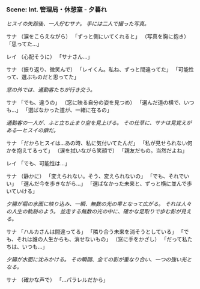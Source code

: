 ### Scene: Int. 管理局・休憩室 - 夕暮れ
*ヒスイの失踪後、一人佇むサナ。*
*手には二人で撮った写真。*

サナ
（涙をこらえながら）
「ずっと側にいてくれると」
（写真を胸に抱き）
「思ってた...」

レイ
（心配そうに）
「サナさん...」

サナ
（振り返り、微笑んで）
「レイくん。私ね、ずっと間違ってた」
「可能性って、選ぶものだと思ってた」

*窓の外では、通勤客たちが行き交う。*

サナ
「でも、違うの」
（窓に映る自分の姿を見つめ）
「選んだ道の横で、いつも...」
「選ばなかった道が、一緒に在るの」

*通勤客の一人が、ふと立ち止まり空を見上げる。*
*その仕草に、サナは見覚えがある―ヒスイの癖だ。*

サナ
「だからヒスイは...あの時、私に気付いてたんだ」
「私が見せられない何かを抱えてるって」
（涙を拭いながら笑顔で）
「親友だもの。当然だよね」

レイ
「でも、可能性は...」

サナ
（静かに）
「変えられない。そう、変えられないの」
「でも、それでいい」
「選んだ今を歩きながら...」
「選ばなかった未来と、ずっと横に並んで歩いていける」

*夕陽が堀の水面に映り込み、一瞬、無数の光の帯となって広がる。*
*それは人々の人生の軌跡のよう。*
*並走する無数の光の中に、確かな足取りで歩む影が見える。*

サナ
「ハルカさんは間違ってる」
「隣り合う未来を消そうとしている」
「でも、それは誰の人生からも、消せないもの」
（窓に手をかざし）
「だって私たちは、いつも...」

*夕陽が水面に沈みかける。*
*その瞬間、全ての影が重なり合い、一つの強い光となる。*

サナ
（確かな声で）
「...パラレルだから」